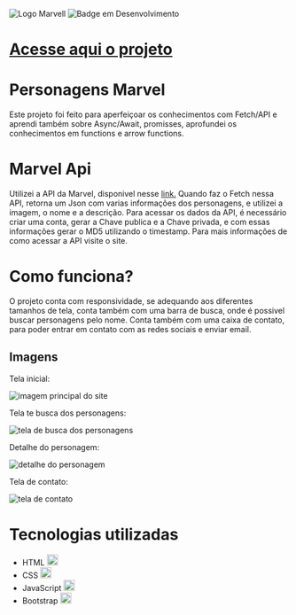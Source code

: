 ![Logo Marvell](https://logosmarcas.net/wp-content/uploads/2020/11/Marvel-Logo-2012-2014.png)
![Badge em Desenvolvimento](https://img.shields.io/badge/STATUS-EM%20DESENVOLVIMENTO-brightgreen)

# [Acesse aqui o projeto](https://abre.ai/marvelkarine)
# Personagens Marvel

Este projeto foi feito para aperfeiçoar os conhecimentos com Fetch/API e aprendi também sobre Async/Await, promisses, aprofundei os conhecimentos em functions e arrow functions.

# Marvel Api

Utilizei a API da Marvel, disponivel nesse [link.](https://developer.marvel.com) Quando faz o Fetch nessa API, retorna um Json com varias informações dos personagens, e utilizei a imagem, o nome e a descrição. Para acessar os dados da API, é necessário criar uma conta, gerar a Chave publica e a Chave privada, e com essas informações gerar o MD5 utilizando o timestamp. Para mais informações de como acessar a API visite o site.

# Como funciona?

O projeto conta com responsividade, se adequando aos diferentes tamanhos de tela, conta também com uma barra de busca, onde é possivel buscar personagens pelo nome. Conta também com uma caixa de contato, para poder entrar em contato com as redes sociais e enviar email.

## Imagens

Tela inicial:

![imagem principal do site](https://live.staticflickr.com/65535/52717826759_cd2102043e_b.jpg)

Tela te busca dos personagens:

![tela de busca dos personagens](https://live.staticflickr.com/65535/52717041792_890bda0c9c_b.jpg)

Detalhe do personagem:

![detalhe do personagem](https://live.staticflickr.com/65535/52717572011_379bc1b3ca_b.jpg)

Tela de contato:

![tela de contato](https://live.staticflickr.com/65535/52718051933_75fd700a24_b.jpg)

# Tecnologias utilizadas

* HTML <img src="https://cdn.jsdelivr.net/gh/devicons/devicon/icons/html5/html5-original.svg" width="20" height="20"/>          
*  CSS <img src="https://cdn.jsdelivr.net/gh/devicons/devicon/icons/css3/css3-original.svg" width="20" height="20"/>
*  JavaScript <img src="https://cdn.jsdelivr.net/gh/devicons/devicon/icons/javascript/javascript-original.svg" width="20" height="20"/>
*  Bootstrap <img src="https://cdn.jsdelivr.net/gh/devicons/devicon/icons/bootstrap/bootstrap-original.svg" width="20" height="20"/>
          
          
          
          